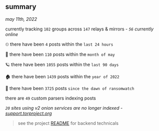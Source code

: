 
## summary
_may 11th, 2022_

currently tracking `102` groups across `147` relays & mirrors - _`56` currently online_

⏲ there have been `4` posts within the `last 24 hours`

🦈 there have been `110` posts within the `month of may`

🪐 there have been `1055` posts within the `last 90 days`

🏚 there have been `1439` posts within the `year of 2022`

🦕 there have been `3725` posts `since the dawn of ransomwatch`

there are `49` custom parsers indexing posts

_`20` sites using v2 onion services are no longer indexed - [support.torproject.org](https://support.torproject.org/onionservices/v2-deprecation/)_

> see the project [README](https://github.com/thetanz/ransomwatch#ransomwatch--) for backend technicals
